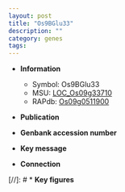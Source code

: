 ```yaml
---
layout: post
title: "Os9BGlu33"
description: ""
category: genes
tags: 
---
```


* **Information**  
    + Symbol: Os9BGlu33  
    + MSU: [LOC_Os09g33710](http://rice.uga.edu/cgi-bin/ORF_infopage.cgi?orf=LOC_Os09g33710)  
    + RAPdb: [Os09g0511900](http://rapdb.dna.affrc.go.jp/viewer/gbrowse_details/irgsp1?name=Os09g0511900)  

* **Publication**  

* **Genbank accession number**  

* **Key message**  

* **Connection**  

[//]: # * **Key figures**  


